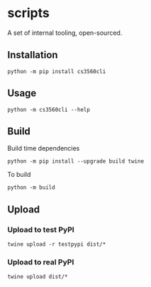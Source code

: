# scripts
A set of internal tooling, open-sourced.

## Installation

```console
python -m pip install cs3560cli
```

## Usage

```console
python -m cs3560cli --help
```

## Build

Build time dependencies

```console
python -m pip install --upgrade build twine
```

To build

```console
python -m build
```

## Upload

### Upload to test PyPI

```console
twine upload -r testpypi dist/*
```

### Upload to real PyPI

```console
twine upload dist/*
```